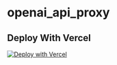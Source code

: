 # openai_api_proxy

## Deploy With Vercel

[![Deploy with Vercel](https://vercel.com/button)](https://vercel.com/new/clone?repository-url=https://github.com/zxs731/openai_api_proxy&env=PORT&envDescription=Nodejs_listening_port)
